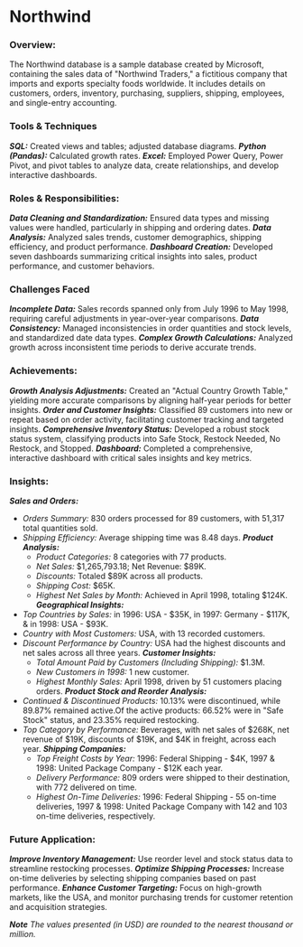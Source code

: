 # Northwind
### Overview:
The Northwind database is a sample database created by Microsoft, containing the sales data of "Northwind Traders," a fictitious company that imports and exports specialty foods worldwide. It includes details on customers, orders, inventory, purchasing, suppliers, shipping, employees, and single-entry accounting.
### Tools & Techniques
***SQL:***
Created views and tables; adjusted database diagrams.
***Python (Pandas):***
Calculated growth rates.
***Excel:***
Employed Power Query, Power Pivot, and pivot tables to analyze data, create relationships, and develop interactive dashboards.
### Roles & Responsibilities:
***Data Cleaning and Standardization:***
Ensured data types and missing values were handled, particularly in shipping and ordering dates.
***Data Analysis:***
Analyzed sales trends, customer demographics, shipping efficiency, and product performance.
***Dashboard Creation:***
Developed seven dashboards summarizing critical insights into sales, product performance, and customer behaviors.
### Challenges Faced
***Incomplete Data:***
Sales records spanned only from July 1996 to May 1998, requiring careful adjustments in year-over-year comparisons.
***Data Consistency:***
Managed inconsistencies in order quantities and stock levels, and standardized date data types.
***Complex Growth Calculations:***
Analyzed growth across inconsistent time periods to derive accurate trends.
### Achievements:
***Growth Analysis Adjustments:***
Created an "Actual Country Growth Table," yielding more accurate comparisons by aligning half-year periods for better insights.
***Order and Customer Insights:***
Classified 89 customers into new or repeat based on order activity, facilitating customer tracking and targeted insights.
***Comprehensive Inventory Status:***
Developed a robust stock status system, classifying products into Safe Stock, Restock Needed, No Restock, and Stopped.
***Dashboard:***
Completed a comprehensive, interactive dashboard with critical sales insights and key metrics.
### Insights:
***Sales and Orders:***
- *Orders Summary:* 830 orders processed for 89 customers, with 51,317 total quantities sold.
- *Shipping Efficiency:* Average shipping time was 8.48 days.
***Product Analysis:***
  - *Product Categories:* 8 categories with 77 products.
  - *Net Sales:* $1,265,793.18; Net Revenue: $89K.
  - *Discounts:* Totaled $89K across all products.
  - *Shipping Cost:* $65K.
  - *Highest Net Sales by Month:* Achieved in April 1998, totaling $124K.
***Geographical Insights:***
- *Top Countries by Sales:* in 1996: USA - $35K, in 1997: Germany - $117K, & in 1998: USA - $93K.
- *Country with Most Customers:* USA, with 13 recorded customers.
- *Discount Performance by Country:* USA had the highest discounts and net sales across all three years.
***Customer Insights:***
  - *Total Amount Paid by Customers (Including Shipping):* $1.3M.
  - *New Customers in 1998:* 1 new customer.
  - *Highest Monthly Sales:* April 1998, driven by 51 customers placing orders.
***Product Stock and Reorder Analysis:***
- *Continued & Discontinued Products:* 10.13% were discontinued, while 89.87% remained active.Of the active products: 66.52% were in "Safe Stock" status, and 23.35% required restocking.
- *Top Category by Performance:* Beverages, with net sales of $268K, net revenue of $19K, discounts of $19K, and $4K in freight, across each year.
***Shipping Companies:***
  - *Top Freight Costs by Year:* 1996: Federal Shipping - $4K, 1997 & 1998: United Package Company - $12K each year.
  - *Delivery Performance:* 809 orders were shipped to their destination, with 772 delivered on time.
  - *Highest On-Time Deliveries:* 1996: Federal Shipping - 55 on-time deliveries, 1997 & 1998: United Package Company with 142 and 103 on-time deliveries, respectively.
### Future Application:
***Improve Inventory Management:***
Use reorder level and stock status data to streamline restocking processes.
***Optimize Shipping Processes:***
Increase on-time deliveries by selecting shipping companies based on past performance.
***Enhance Customer Targeting:***
Focus on high-growth markets, like the USA, and monitor purchasing trends for customer retention and acquisition strategies.

***Note***
*The values presented (in USD) are rounded to the nearest thousand or million.*
